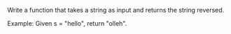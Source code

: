 Write a function that takes a string as input and returns the string reversed.

Example:
Given s = "hello", return "olleh".